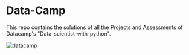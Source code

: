 # Data-Camp
This repo contains the solutions of all the Projects and Assessments of Datacamp's "Data-scientist-with-python".




![datacamp](https://user-images.githubusercontent.com/99090844/198848379-0e444585-beb2-4949-8061-9453696608ad.png)
